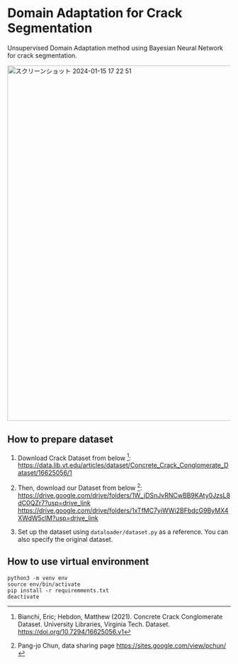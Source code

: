 # Domain Adaptation for Crack Segmentation
Unsupervised Domain Adaptation method using Bayesian Neural Network for crack segmentation.


<img width="800" alt="スクリーンショット 2024-01-15 17 22 51" src="https://github.com/toshimickey/domain-adaptation-for-crack-segmentation/assets/84856948/b9bbf01a-4a71-45d6-b732-ef35a3eecb77">


## How to prepare dataset
1. Download Crack Dataset from below [^1]:  
https://data.lib.vt.edu/articles/dataset/Concrete_Crack_Conglomerate_Dataset/16625056/1

2. Then, download our Dataset from below [^2]:  
https://drive.google.com/drive/folders/1W_jDSnJvRNCwBB9KAty0JzsL8dC0QZr7?usp=drive_link  
https://drive.google.com/drive/folders/1xTfMC7yiWWi2BFbdcG9ByMX4XWdW5cIM?usp=drive_link

3. Set up the dataset using `dataloader/dataset.py` as a reference. You can also specify the original dataset.


## How to use virtual environment

```
python3 -m venv env
source env/bin/activate
pip install -r requiremments.txt
deactivate
```

[^1]:Bianchi, Eric; Hebdon, Matthew (2021). Concrete Crack Conglomerate Dataset. University Libraries, Virginia Tech. Dataset. https://doi.org/10.7294/16625056.v1
[^2]:Pang-jo Chun, data sharing page https://sites.google.com/view/pchun/
